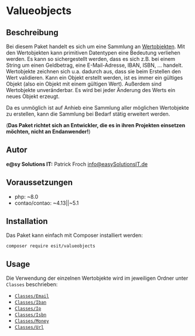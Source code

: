 # Valueobjects


## Beschreibung

Bei diesem Paket handelt es sich um eine Sammlung an [Wertobjekten](https://de.wikipedia.org/wiki/Value_Object).
Mit den Wertobjekten kann primitiven Datentypen eine Bedeutung verliehen werden. Es kann so sichergestellt werden,
dass es sich z.B. bei einem String um einen Geldbetrag, eine E-Mail-Adresse, IBAN, ISBN, ... handelt.
Wertobjekte zeichnen sich u.a. dadurch aus, dass sie beim Erstellen den Wert validieren. Kann ein Objekt erstellt
werden, ist es immer ein gültiges Objekt (also ein Objekt mit einem gültigen Wert). Außerdem sind Wertobjekte
unveränderbar. Es wird bei jeder Änderung des Werts ein neues Objekt erzeugt.

Da es unmöglich ist auf Anhieb eine Sammlung aller möglichen Wertobjekte zu erstellen,
kann die Sammlung bei Bedarf stätig erweitert werden.

(__Das Paket richtet sich an Entwickler, die es in ihren Projekten einsetzen möchten, nicht an Endanwender!__)


## Autor

__e@sy Solutions IT:__ Patrick Froch <info@easySolutionsIT.de>


## Voraussetzungen

- php: ~8.0
- contao/contao: ~4.13||~5.1


## Installation

Das Paket kann einfach mit Composer installiert werden:

```shell
composer require esit/valueobjects
```


## Usage

Die Verwendung der einzelnen Wertobjekte wird im jeweiligen Ordner unter `Classes` beschrieben:

- [`Classes/Email`](Classes/Email/README.md)
- [`Classes/Iban`](Classes/Iban/README.md)
- [`Classes/Ip`](Classes/Ip/README.md)
- [`Classes/Isbn`](Classes/Isbn/README.md)
- [`Classes/Money`](Classes/Money/README.md)
- [`Classes/Url`](Classes/Url/README.md)